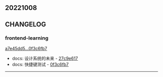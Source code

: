 ## 20221008

## CHANGELOG

### frontend-learning

[a7e45dd5...0f3c6fb7](https://github.com/zhbhun/frontend-learning/compare/a7e45dd5...0f3c6fb7)

* docs: 设计系统的未来 - [27c9e617](https://github.com/zhbhun/frontend-learning/commit/27c9e617c051bddbf00f5fc7e44d7a2133726ba3)
* docs: 快捷键测试 - [0f3c6fb7](https://github.com/zhbhun/frontend-learning/commit/0f3c6fb7df5e707bf11f9cfc481080f8713fff73)

---

